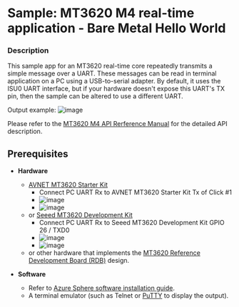 # Sample: MT3620 M4 real-time application - Bare Metal Hello World

### Description

This sample app for an MT3620 real-time core repeatedly transmits a simple message over a UART. These messages can be read in terminal application on a PC using a USB-to-serial adapter. By default, it uses the ISU0 UART interface, but if your hardware doesn't expose this UART's TX pin, then the sample can be altered to use a different UART.

Output example:
![image](https://github.com/LawranceLiu/Azure-Sphere-MT3620-M4-Samples/blob/master/MT3620_M4_Sample_Code/BareMetal/MT3620_RTApp_BareMetal_HelloWorld/pic/hello_world.jpg)

Please refer to the [MT3620 M4 API Rerference Manual](https://support.mediatek.com/AzureSphere/mt3620/M4_API_Reference_Manual) for the detailed API description.
    

## Prerequisites

* **Hardware**
    * [AVNET MT3620 Starter Kit](https://www.avnet.com/shop/us/products/avnet-engineering-services/aes-ms-mt3620-sk-g-3074457345636825680/)
        * Connect PC UART Rx to AVNET MT3620 Starter Kit Tx of Click #1
        * ![image](https://github.com/LawranceLiu/Azure-Sphere-MT3620-M4-Samples/blob/master/MT3620_M4_Sample_Code/BareMetal/MT3620_RTApp_BareMetal_HelloWorld/pic/avnet.jpg)
        * ![image](https://github.com/LawranceLiu/Azure-Sphere-MT3620-M4-Samples/blob/master/MT3620_M4_Sample_Code/BareMetal/MT3620_RTApp_BareMetal_HelloWorld/pic/avnet_connect.jpg)
    * or [Seeed MT3620 Development Kit](https://aka.ms/azurespheredevkits)
        * Connect PC UART Rx to Seeed MT3620 Development Kit GPIO 26 / TXD0
        * ![image](https://github.com/LawranceLiu/Azure-Sphere-MT3620-M4-Samples/blob/master/MT3620_M4_Sample_Code/BareMetal/MT3620_RTApp_BareMetal_HelloWorld/pic/seeed.jpg)
        * ![image](https://github.com/LawranceLiu/Azure-Sphere-MT3620-M4-Samples/blob/master/MT3620_M4_Sample_Code/BareMetal/MT3620_RTApp_BareMetal_HelloWorld/pic/seeed_connect.jpg)
    * or other hardware that implements the [MT3620 Reference Development Board (RDB)](https://docs.microsoft.com/azure-sphere/hardware/mt3620-reference-board-design) design.

* **Software**
    * Refer to [Azure Sphere software installation guide](https://docs.microsoft.com/en-ca/azure-sphere/install/overview).
    * A terminal emulator (such as Telnet or [PuTTY](https://www.chiark.greenend.org.uk/~sgtatham/putty/) to display the output).
